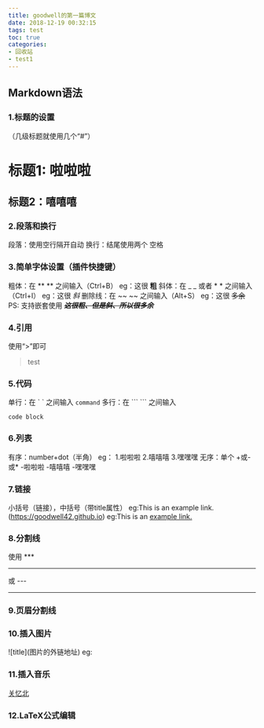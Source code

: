 ```yaml
---
title: goodwell的第一篇博文
date: 2018-12-19 00:32:15
tags: test
toc: true
categories: 
- 回收站
- test1
---
```


## Markdown语法
### 1.标题的设置
（几级标题就使用几个“#”）

# 标题1: 啦啦啦
## 标题2：嘻嘻嘻

### 2.段落和换行
段落：使用空行隔开自动
换行：结尾使用两个  空格
<!--more-->
### 3.简单字体设置（插件快捷键）
粗体：在 \*\* \*\* 之间输入（Ctrl+B）
eg：这很 **粗**
斜体：在 _ _ 或者 \*  \* 之间输入（Ctrl+I）
eg：这很 _斜_
删除线：在 \~\~ \~\~ 之间输入（Alt+S）
eg：这很 ~~多余~~
PS: 支持嵌套使用
**_~~这很粗、但是斜、所以很多余~~_**

### 4.引用
使用“>”即可
>test

### 5.代码
单行：在 \` \` 之间输入
`command`
多行：在 \``` \``` 之间输入

```
code block
```

### 6.列表
有序：number+dot（半角）
eg：
1.啦啦啦
2.嘻嘻嘻
3.嘿嘿嘿
无序：单个 \+或\-或\*
-啦啦啦
-嘻嘻嘻
-嘿嘿嘿

### 7.链接
小括号（链接），中括号（带title属性）
eg:This is an example link.(https://goodwell42.github.io)
eg:This is an [example link.](https://goodwell42.github.io)

### 8.分割线
使用 \*\*\* 
***
或 \-\-\-

---

### 9.页眉分割线

### 10.插入图片
\!\[title]\(图片的外链地址)
eg:
### 11.插入音乐
[关忆北](https://m10.music.126.net/20181215233202/211fdf73a9ff7c30d5977f141942f7ec/ymusic/1b56/b371/d071/4a6e0d646166ad686565225076ecaf18.mp3)

### 12.LaTeX公式编辑